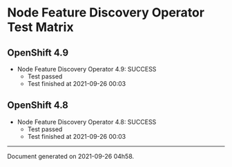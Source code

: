 
Node Feature Discovery Operator Test Matrix
===========================================

OpenShift 4.9
-------------


* Node Feature Discovery Operator 4.9: SUCCESS
  - Test passed
  - Test finished at 2021-09-26 00:03

OpenShift 4.8
-------------


* Node Feature Discovery Operator 4.8: SUCCESS
  - Test passed
  - Test finished at 2021-09-26 00:03


---
Document generated on 2021-09-26 04h58.
